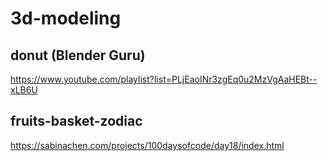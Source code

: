 # 3d-modeling

## donut (Blender Guru)
https://www.youtube.com/playlist?list=PLjEaoINr3zgEq0u2MzVgAaHEBt--xLB6U

## fruits-basket-zodiac
https://sabinachen.com/projects/100daysofcode/day18/index.html